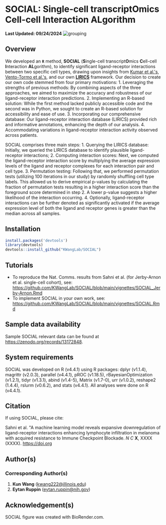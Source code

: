 # SOCIAL: Single-cell transcriptOmics Cell-cell Interaction ALgorithm
**Last Updated: 09/24/2024**
<img src="https://github.com/kwangcb/IRIS/blob/main/4-Figure/figures/biorender/png/SOCIAL%20%5Bnc%20acc%5D.png" alt="grouping">

## Overview

We developed an **```R```** method, **SOCIAL** (**S**ingle-cell transcript**O**mics **C**ell-cell **I**nteraction **AL**gorithm), to identify significant ligand-receptor interactions between two specific cell types, drawing upon insights from [Kumar et al.'s](https://pubmed.ncbi.nlm.nih.gov/30404002/), [Vento-Tormo et al.'s](https://pubmed.ncbi.nlm.nih.gov/30429548/), and our own [**LIRICS**](https://pubmed.ncbi.nlm.nih.gov/34983745/) framework. Our decision to create our own code stemmed from four primary motivations: 1. Leveraging the strengths of previous methods: By combining aspects of the three approaches, we aimed to maximize the accuracy and robustness of our ligand-receptor interaction predictions. 2. Implementing an R-based solution: While the first method lacked publicly accessible code and the second was in Python, we sought to create an R-based solution for accessibility and ease of use. 3. Incorporating our comprehensive database: Our ligand-receptor interaction database (LIRICS) provided rich and informative annotations, enhancing the depth of our analysis. 4. Accommodating variations in ligand-receptor interaction activity observed across patients.

SOCIAL comprises three main steps: 1. Querying the LIRICS database: Initially, we queried the LIRICS database to identify plausible ligand-receptor interactions; 2. Computing interaction scores: Next, we computed the ligand-receptor interaction score by multiplying the average expression levels of the ligand and receptor complexes for each interaction pair and cell type. 3. Permutation testing: Following that, we performed permutation tests (utilizing 100 iterations in our study) by randomly shuffling cell type labels. This allowed us to derive empirical p-values by calculating the fraction of permutation tests resulting in a higher interaction score than the foreground score determined in step 2. A lower p-value suggests a higher likelihood of the interaction occurring. 4. Optionally, ligand-receptor interactions can be further denoted as significantly activated if the average expression level of both the ligand and receptor genes is greater than the median across all samples.
## Installation
```r
install.packages('devtools')
library(devtools)
devtools::install_github("KWangLab/SOCIAL")
```
## Tutorials
* To reproduce the Nat. Comms. results from Sahni et al. (for Jerby-Arnon et al. single-cell cohort), see: https://github.com/KWangLab/SOCIAL/blob/main/vignettes/SOCIAL_Jerby-Arnon.Rmd
* To implement SOCIAL in your own work, see: https://github.com/KWangLab/SOCIAL/blob/main/vignettes/SOCIAL.Rmd

## Sample data availability
Sample SOCIAL relevant data can be found at https://zenodo.org/records/13172848.

## System requirements
SOCIAL was developed on R (v4.4.1) using R packages: dplyr (v1.1.4), magrittr (v2.0.3), parallel (v4.4.1), pROC (v1.18.5), rBayesianOptimization (v1.2.1), tidyr (v1.3.1), abind (v1.4-5), Matrix (v1.7-0),  urr (v1.0.2), reshape2 (1.4.4), rslurm (v0.6.2), and stats (v4.4.1). All analyses were done on R (v4.4.1).

## Citation
If using SOCIAL, please cite:

Sahni et al. "A machine learning model reveals expansive downregulation of ligand-receptor interactions enhancing lymphocyte infiltration in melanoma with acquired resistance to Immune Checkpoint Blockade. *N C* **X**, XXXX (XXXX). https://doi.org

## Author(s)
### Corresponding Author(s)
1. **Kun Wang** (kwang222@illinois.edu)
2. **Eytan Ruppin** (eytan.ruppin@nih.gov)

## Acknowledgement(s)
SOCIAL figure was created with BioRender.com.

